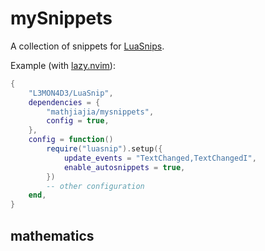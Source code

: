 # mySnippets

A collection of snippets for [LuaSnips][luasnip].

Example (with [lazy.nvim][lazy]):

```lua
{
    "L3MON4D3/LuaSnip",
    dependencies = {
        "mathjiajia/mysnippets",
        config = true,
    },
    config = function()
        require("luasnip").setup({
            update_events = "TextChanged,TextChangedI",
            enable_autosnippets = true,
        })
        -- other configuration
    end,
}
```

## mathematics

[lazy]: https://github.com/folke/lazy.nvim
[luasnip]: https://github.com/L3MON4D3/LuaSnip

